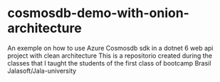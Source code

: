 # cosmosdb-demo-with-onion-architecture
An exemple on how to use Azure Cosmosdb sdk in a dotnet 6 web api project with clean architecture
This is a repositorio created during the classes that I taught the students of the first class of bootcamp Brasil Jalasoft/Jala-university
